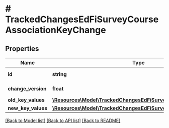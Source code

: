 # # TrackedChangesEdFiSurveyCourseAssociationKeyChange

## Properties

Name | Type | Description | Notes
------------ | ------------- | ------------- | -------------
**id** | **string** | Resource identifier | [optional]
**change_version** | **float** | Change version | [optional]
**old_key_values** | [**\Resources\Model\TrackedChangesEdFiSurveyCourseAssociationKey**](TrackedChangesEdFiSurveyCourseAssociationKey.md) |  | [optional]
**new_key_values** | [**\Resources\Model\TrackedChangesEdFiSurveyCourseAssociationKey**](TrackedChangesEdFiSurveyCourseAssociationKey.md) |  | [optional]

[[Back to Model list]](../../README.md#models) [[Back to API list]](../../README.md#endpoints) [[Back to README]](../../README.md)
